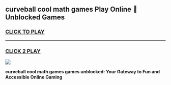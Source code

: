 
## curveball cool math games Play Online 👋 Unblocked Games
<h3>
<a href="https://news.freeplayer.one?title=curveball_cool_math_games&ref=17CMG">CLICK TO PLAY</a></h3>
<hr>

<h3>
<a href="https://news.freeplayer.one?title=curveball_cool_math_games&ref=17CMG">CLICK 2 PLAY</a>
  
</h3>

<a href="https://news.freeplayer.one?title=curveball_cool_math_games&ref=17CMG/"><img src="https://clearcache.store/games.png"></a>


**curveball cool math games games unblocked: Your Gateway to Fun and Accessible Online Gaming**
